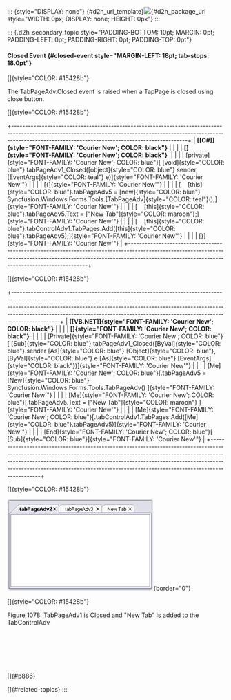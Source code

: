 ::: {style="DISPLAY: none"}
[](ms-xhelp:///?Id=d2h_url_template){#d2h_url_template}![](!package_url!){#d2h_package_url style="WIDTH: 0px; DISPLAY: none; HEIGHT: 0px"}
:::

::: {.d2h_secondary_topic style="PADDING-BOTTOM: 10pt; MARGIN: 0pt; PADDING-LEFT: 0pt; PADDING-RIGHT: 0pt; PADDING-TOP: 0pt"}
#### Closed Event {#closed-event style="MARGIN-LEFT: 18pt; tab-stops: 18.0pt"}

[]{style="COLOR: #15428b"} 

The TabPageAdv.Closed event is raised when a TapPage is closed using close button.

[]{style="COLOR: #15428b"} 

+---------------------------------------------------------------------------------------------------------------------------------------------------------------------------------------------------------------------------+
| **[\[C#\]]{style="FONT-FAMILY: 'Courier New'; COLOR: black"}**                                                                                                                                                            |
|                                                                                                                                                                                                                           |
| **[]{style="FONT-FAMILY: 'Courier New'; COLOR: black"}**                                                                                                                                                                  |
|                                                                                                                                                                                                                           |
| [private]{style="FONT-FAMILY: 'Courier New'; COLOR: blue"}[ [void]{style="COLOR: blue"} tabPageAdv1_Closed([object]{style="COLOR: blue"} sender, [EventArgs]{style="COLOR: teal"} e)]{style="FONT-FAMILY: 'Courier New'"} |
|                                                                                                                                                                                                                           |
| [{]{style="FONT-FAMILY: 'Courier New'"}                                                                                                                                                                                   |
|                                                                                                                                                                                                                           |
| [    [this]{style="COLOR: blue"}.tabPageAdv5 = [new]{style="COLOR: blue"} Syncfusion.Windows.Forms.Tools.[TabPageAdv]{style="COLOR: teal"}();]{style="FONT-FAMILY: 'Courier New'"}                                        |
|                                                                                                                                                                                                                           |
| [    [this]{style="COLOR: blue"}.tabPageAdv5.Text = [\"New Tab\"]{style="COLOR: maroon"};]{style="FONT-FAMILY: 'Courier New'"}                                                                                            |
|                                                                                                                                                                                                                           |
| [    [this]{style="COLOR: blue"}.tabControlAdv1.TabPages.Add([this]{style="COLOR: blue"}.tabPageAdv5);]{style="FONT-FAMILY: 'Courier New'"}                                                                               |
|                                                                                                                                                                                                                           |
| [}]{style="FONT-FAMILY: 'Courier New'"}                                                                                                                                                                                   |
+---------------------------------------------------------------------------------------------------------------------------------------------------------------------------------------------------------------------------+

[]{style="COLOR: #15428b"} 

+-----------------------------------------------------------------------------------------------------------------------------------------------------------------------------------------------------------------------------------------------------------------------------------------------------------------------------------------+
| **[\[VB.NET\]]{style="FONT-FAMILY: 'Courier New'; COLOR: black"}**                                                                                                                                                                                                                                                                      |
|                                                                                                                                                                                                                                                                                                                                         |
| **[]{style="FONT-FAMILY: 'Courier New'; COLOR: black"}**                                                                                                                                                                                                                                                                                |
|                                                                                                                                                                                                                                                                                                                                         |
| [Private]{style="FONT-FAMILY: 'Courier New'; COLOR: blue"}[ [Sub]{style="COLOR: blue"} tabPageAdv1_Closed([ByVal]{style="COLOR: blue"} sender [As]{style="COLOR: blue"} [Object]{style="COLOR: blue"}, [ByVal]{style="COLOR: blue"} e [As]{style="COLOR: blue"} [EventArgs]{style="COLOR: black"})]{style="FONT-FAMILY: 'Courier New'"} |
|                                                                                                                                                                                                                                                                                                                                         |
| [Me]{style="FONT-FAMILY: 'Courier New'; COLOR: blue"}[.tabPageAdv5 = [New]{style="COLOR: blue"} Syncfusion.Windows.Forms.Tools.TabPageAdv() ]{style="FONT-FAMILY: 'Courier New'"}                                                                                                                                                       |
|                                                                                                                                                                                                                                                                                                                                         |
| [Me]{style="FONT-FAMILY: 'Courier New'; COLOR: blue"}[.tabPageAdv5.Text = [\"New Tab\"]{style="COLOR: maroon"} ]{style="FONT-FAMILY: 'Courier New'"}                                                                                                                                                                                    |
|                                                                                                                                                                                                                                                                                                                                         |
| [Me]{style="FONT-FAMILY: 'Courier New'; COLOR: blue"}[.tabControlAdv1.TabPages.Add([Me]{style="COLOR: blue"}.tabPageAdv5)]{style="FONT-FAMILY: 'Courier New'"}                                                                                                                                                                          |
|                                                                                                                                                                                                                                                                                                                                         |
| [End]{style="FONT-FAMILY: 'Courier New'; COLOR: blue"}[ [Sub]{style="COLOR: blue"}]{style="FONT-FAMILY: 'Courier New'"}                                                                                                                                                                                                                 |
+-----------------------------------------------------------------------------------------------------------------------------------------------------------------------------------------------------------------------------------------------------------------------------------------------------------------------------------------+

[]{style="COLOR: #15428b"} 

![](ImagesExt/image76_1057.jpg){border="0"}

[]{style="COLOR: #15428b"} 

Figure 1078: TabPageAdv1 is Closed and \"New Tab\" is added to the TabControlAdv

 

 

 

[]{#p886} 

[]{#related-topics}
:::
